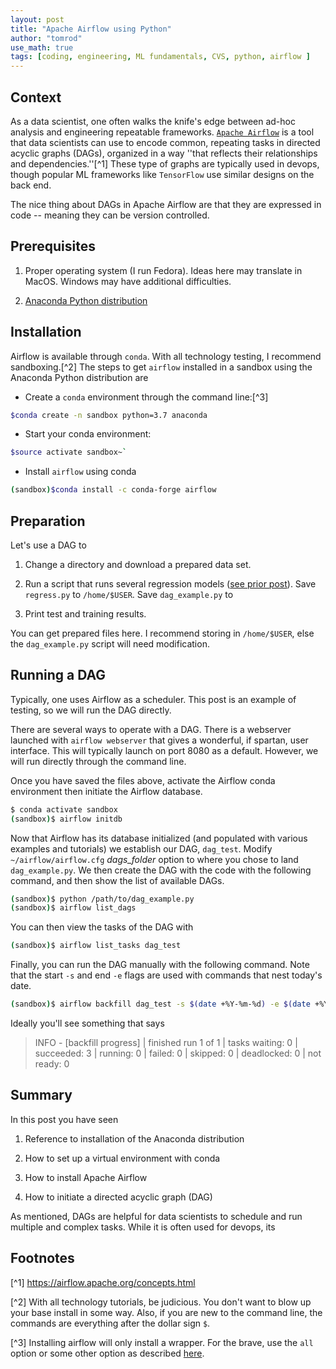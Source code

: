 ```yaml
---
layout: post
title: "Apache Airflow using Python"
author: "tomrod"
use_math: true
tags: [coding, engineering, ML fundamentals, CVS, python, airflow ]
---
```


## Context
As a data scientist, one often walks the knife's edge between ad-hoc analysis and engineering repeatable frameworks. [``Apache Airflow``](https://airflow.apache.org) is a tool that data scientists can use to encode common, repeating tasks in directed acyclic graphs (DAGs), organized in a way ''that reflects their relationships and dependencies.''[^1] These type of graphs are typically used in devops, though popular ML frameworks like ``TensorFlow`` use similar designs on the back end.

The nice thing about DAGs in Apache Airflow are that they are expressed in code -- meaning they can be version controlled.


## Prerequisites

1. Proper operating system (I run Fedora). Ideas here may translate in MacOS. Windows may have additional difficulties.

2. [Anaconda Python distribution](https://www.anaconda.com/download/)


## Installation

Airflow is available through `conda`. With all technology testing, I recommend sandboxing.[^2] The steps to get `airflow` installed in a sandbox using the Anaconda Python distribution are

* Create a ``conda`` environment through the command line:[^3]

```bash
$conda create -n sandbox python=3.7 anaconda
```

* Start your conda environment:

```bash
$source activate sandbox~`

```

* Install `airflow` using conda

```bash
(sandbox)$conda install -c conda-forge airflow
```


## Preparation

Let's use a DAG to 

1. Change a directory and download a prepared data set.

2. Run a script that runs several regression models ([see prior post](https://andana.me/2019/01/11/python-regression.html)). Save ``regress.py`` to ``/home/$USER``. Save ``dag_example.py`` to  

3. Print test and training results.

You can get prepared files here. I recommend storing in ``/home/$USER``, else the ``dag_example.py`` script will need modification.

## Running a DAG

Typically, one uses Airflow as a scheduler. This post is an example of testing, so we will run the DAG directly.

There are several ways to operate with a DAG. There is a webserver launched with ``airflow webserver`` that gives a wonderful, if spartan, user interface. This will typically launch on port 8080 as a default. However, we will run directly through the command line.

Once you have saved the files above, activate the Airflow conda environment then initiate the Airflow database.

```bash
$ conda activate sandbox
(sandbox)$ airflow initdb
```

Now that Airflow has its database initialized (and populated with various examples and tutorials) we establish our DAG, ``dag_test``. Modify ``~/airflow/airflow.cfg`` *dags_folder* option to where you chose to land ``dag_example.py``. We then create the DAG with the code with the following command, and then show the list of available DAGs.

```bash
(sandbox)$ python /path/to/dag_example.py
(sandbox)$ airflow list_dags
```

You can then view the tasks of the DAG with

```bash
(sandbox)$ airflow list_tasks dag_test
```

Finally, you can run the DAG manually with the following command. Note that the start ``-s`` and end ``-e`` flags are used with commands that nest today's date. 

```bash
(sandbox)$ airflow backfill dag_test -s $(date +%Y-%m-%d) -e $(date +%Y-%m-%d)
```

Ideally you'll see something that says 

> INFO - [backfill progress] | finished run 1 of 1 | tasks waiting: 0 | succeeded: 3 | running: 0 | failed: 0 | skipped: 0 | deadlocked: 0 | not ready: 0

## Summary

In this post you have seen

1. Reference to installation of the Anaconda distribution

2. How to set up a virtual environment with conda

3. How to install Apache Airflow

4. How to initiate a directed acyclic graph (DAG)

As mentioned, DAGs are helpful for data scientists to schedule and run multiple and complex tasks. While it is often used for devops, its 

## Footnotes

[^1] https://airflow.apache.org/concepts.html

[^2] With all technology tutorials, be judicious. You don't want to blow up your base install in some way. Also, if you are new to the command line, the commands are everything after the dollar sign `$`.

[^3] Installing airflow will only install a wrapper. For the brave, use the `all` option or some other option as described [here](https://airflow.apache.org/installation.html).